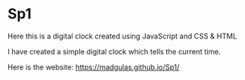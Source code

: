 # Sp1
Here this is a digital clock created using JavaScript and CSS &amp; HTML

I have created a simple  digital clock which tells the current time. 

Here is the website: https://madgulas.github.io/Sp1/
